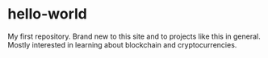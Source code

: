 # hello-world
My first repository.
Brand new to this site and to projects like this in general. Mostly interested in learning about blockchain and cryptocurrencies.
